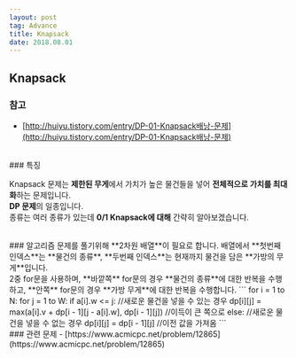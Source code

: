 ```yaml
---
layout: post 
tag: Advance
title: Knapsack
date: 2018.08.01
---
```


## Knapsack  

### 참고

- [http://huiyu.tistory.com/entry/DP-01-Knapsack배낭-문제](http://huiyu.tistory.com/entry/DP-01-Knapsack배낭-문제)  

<br>
### 특징  

Knapsack 문제는 **제한된 무게**에서 가치가 높은 물건들을 넣어 **전체적으로 가치를 최대화**하는 문제입니다.   
**DP 문제**의 일종입니다.   
종류는 여러 종류가 있는데 **0/1 Knapsack에 대해** 간략히 알아보겠습니다.  

<br>
### 알고리즘   
문제를 풀기위해 **2차원 배열**이 필요로 합니다.  
배열에서 **첫번째 인덱스**는 **물건의 종류**, **두번째 인덱스**는 현재까지 물건을 담은 **가방의 무게**입니다.   
<br>
2중 for문을 사용하며, **바깥쪽** for문의 경우 **물건의 종류**에 대한 반복을 수행하고, **안쪽** for문의 경우 **가방 무게**에 대한 반복을 수행합니다.  
```
for i = 1 to N:
	for j = 1 to W:
		if a[i].w <= j:	//새로운 물건을 넣을 수 있는 경우
			dp[i][j] = max(a[i].v + dp[i - 1][j - a[i].w], dp[i - 1][j])	//이득이 큰 쪽으로
		else:			//새로운 물건을 넣을 수 없는 경우
			dp[i][j] = dp[i - 1][j]	//이전 값을 가져옴
```

<br>
### 관련 문제  
- [https://www.acmicpc.net/problem/12865](https://www.acmicpc.net/problem/12865)  

<br>

